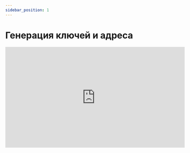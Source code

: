 ```yaml
---
sidebar_position: 1
---
```


# Генерация ключей и адреса

<iframe allow="fullscreen;" width="560" height="315" src="https://www.youtube.com/embed/w0UOOGyiCgI" title="YouTube video player" frameborder="0" allow="accelerometer; autoplay; clipboard-write; encrypted-media; gyroscope; picture-in-picture; web-share" allowfullscreen></iframe>
